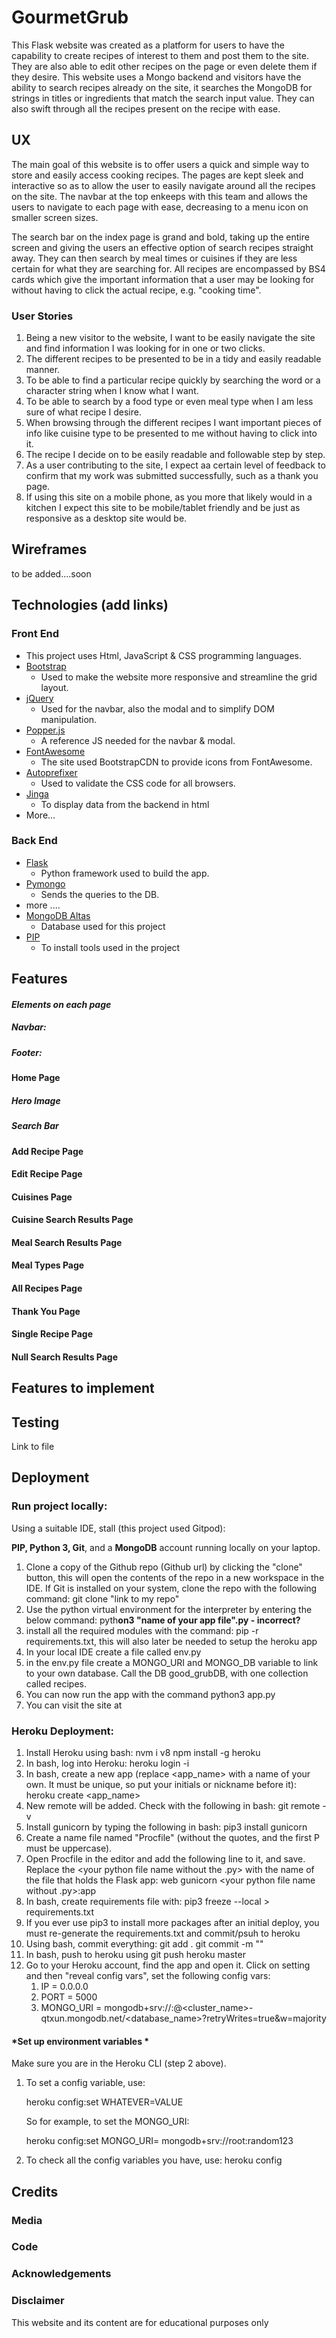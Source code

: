 # GourmetGrub

This Flask website was created as a platform for users to have the capability to create recipes of interest to them and post them to the site. They are also able to edit other recipes on the page or even delete them if they desire. This website uses a Mongo backend and visitors have the ability to search recipes already on the site,  it searches the MongoDB for strings in titles or ingredients that match the search input value. They can also swift through all the recipes present on the recipe with ease.

## UX

The main goal of this website is to offer users a quick and simple way to store and easily access cooking recipes. The pages are kept sleek and interactive so as to allow the user to easily navigate around all the recipes on the site.  The navbar at the top enkeeps with this team and allows the users to navigate to each page with ease, decreasing to a menu icon on smaller screen sizes.

The search bar on the index page is grand and bold, taking up the entire screen and giving the users an effective option of search recipes straight away. They can then search by meal times or cuisines if they are less certain for what they are searching for. All recipes are encompassed by BS4 cards which give the important information that a user may be looking for without having to click the actual recipe, e.g. "cooking time". 

### User Stories

1. Being a new visitor to the website, I want to be easily navigate the site and find information I was looking for in one or two clicks.
2. The different recipes to be presented to be in a tidy and easily readable manner.
3. To be able to find a particular recipe quickly by searching the word or a character string when I know what I want.
4. To be able to search by a food type or even meal type when I am less sure of what recipe I desire.
5. When browsing through the different recipes I want important pieces of info like cuisine type to be presented to me without having to click into it.
6. The recipe I decide on to be easily readable and followable step by step.
7. As a user contributing to the site, I expect aa certain level of feedback to confirm that my work was submitted successfully, such as a thank you page.
8. If using this site on a mobile phone, as you more that likely would in a kitchen I expect this site to be mobile/tablet friendly and be just as responsive as a desktop site would be.

## Wireframes

to be added....soon

## Technologies (add links)

### Front End

- This project uses Html, JavaScript & CSS programming languages.
- [Bootstrap](https://getbootstrap.com/)
  - Used to make the website more responsive and streamline the grid layout.
- [jQuery](https://jquery.com/)
  - Used for the navbar, also the modal and to simplify DOM manipulation.
- [Popper.js](https://popper.js.org/)
  - A reference JS needed for the navbar & modal.
- [FontAwesome](https://fontawesome.com/)
  - The site used BootstrapCDN to provide icons from FontAwesome.
- [Autoprefixer](https://autoprefixer.github.io/)
  - Used to validate the CSS code for all browsers.
- [Jinga](http://jinja.palletsprojects.com/en/2.10.x/)
  - To display data from the backend in html
- More...

### Back End

- [Flask](https://flask.palletsprojects.com/en/1.1.x/)
  - Python framework used to build the app.
- [Pymongo](https://api.mongodb.com/python/current/)
  - Sends the queries to the DB.
- more ....
- [MongoDB Altas](https://www.mongodb.com/)
  - Database used for this project
- [PIP](https://pip.pypa.io/en/stable/installing/)
  - To install tools used in the project

## Features

#### *Elements on each page*

##### Navbar:



##### Footer:



#### Home Page

##### *Hero Image*



##### Search Bar



#### Add Recipe Page



#### Edit Recipe Page



#### Cuisines Page



#### Cuisine Search Results Page



#### Meal Search Results Page



#### Meal Types Page



#### All Recipes Page



#### Thank You Page



#### Single Recipe Page



#### Null Search Results Page



## Features to implement



## Testing

Link to file

## Deployment

### Run project locally:

Using a suitable IDE, stall (this project used Gitpod):

**PIP, Python 3, Git**, and a **MongoDB** account running locally on your laptop.

1. Clone a copy of the Github repo (Github url) by clicking the "clone" button, this will open the contents of the repo in a new workspace in the IDE. If Git is installed on your system, clone the repo with the following command: git clone "link to my repo"
2. Use the python virtual environment for the interpreter by entering the below command: pyth**on3 "name of your app file".py - incorrect?**
3. install all the required modules with the command: pip -r requirements.txt, this will also later be needed to setup the heroku app
4. In your local IDE create a file called env.py
5. in the env.py file create a MONGO_URI and MONGO_DB variable to link to your own database. Call the DB good_grubDB, with one collection called recipes.
6. You can now run the app with the command python3 app.py
7. You can visit the site at 

### Heroku Deployment:

1. Install Heroku using bash:
   nvm i v8
   npm install -g heroku
2. In bash, log into Heroku:
   heroku login -i
3. In bash, create a new app (replace <app_name> with a name of your own. It must be unique, so put your initials or nickname before it):
   heroku create <app_name>
4. New remote will be added. Check with the following in bash:
   git remote -v
5. Install gunicorn by typing the following in bash:
   pip3 install gunicorn
6. Create a name file named "Procfile" (without the quotes, and the first P must be uppercase).
7. Open Procfile in the editor and add the following line to it, and save. Replace the <your python file name without the .py> with the name of the file that holds the Flask app:
   web gunicorn <your python file name without .py>:app
8. In bash, create requirements file with:
   pip3 freeze --local > requirements.txt
9. If you ever use pip3 to install more packages after an initial deploy, you must re-generate the requirements.txt and commit/psuh to heroku
10. Using bash, commit everything:
    git add .
    git commit -m "<Commit Message>"
11. In bash, push to heroku using git push heroku master
12. Go to your Heroku account, find the app and open it. Click on setting and then "reveal config vars", set the following config vars:
    1. IP = 0.0.0.0
    2. PORT = 5000
    3. MONGO_URI = mongodb+srv://<username>:<password>@<cluster_name>-qtxun.mongodb.net/<database_name>?retryWrites=true&w=majority

#### *Set up environment variables *

Make sure you are in the Heroku CLI (step 2 above).

1. To set a config variable, use:

   heroku config:set WHATEVER=VALUE

   So for example, to set the MONGO_URI:

   heroku config:set MONGO_URI= mongodb+srv://root:random123

2. To check all the config variables you have, use:
   heroku config 

## Credits

### Media

### Code

### Acknowledgements 

### Disclaimer

This website and its content are for educational purposes only
